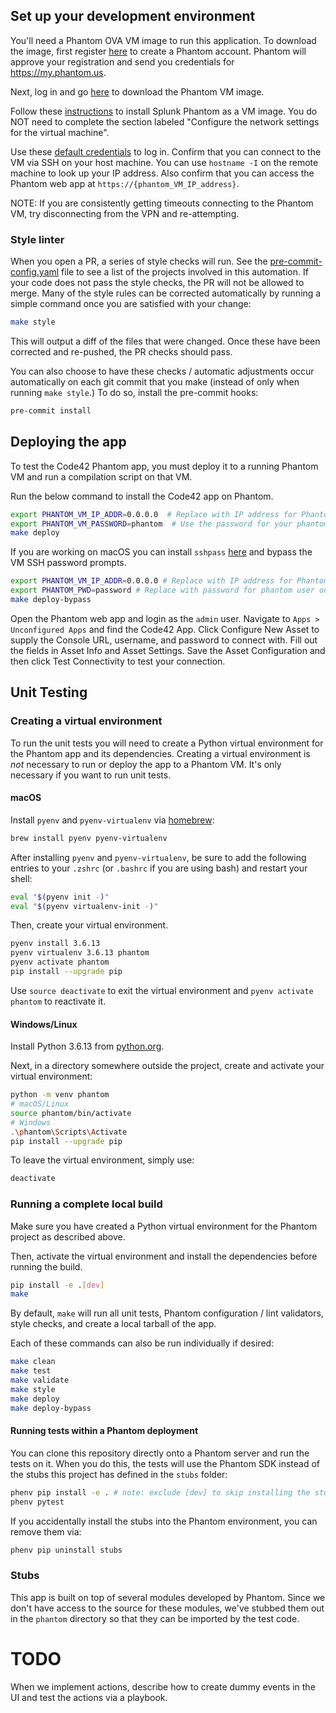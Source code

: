 ## Set up your development environment

You'll need a Phantom OVA VM image to run this application. To download the image, first register [here](https://my.phantom.us/signup/)
to create a Phantom account. Phantom will approve your registration and send you credentials for https://my.phantom.us.

Next, log in and go [here](https://my.phantom.us/downloads/) to download the Phantom VM image.

Follow these [instructions](https://docs.splunk.com/Documentation/Phantom/4.10.3/Install/InstallOVA) to install Splunk Phantom
as a VM image. You do NOT need to complete the section labeled "Configure the network settings for the virtual machine".

Use these [default credentials](https://docs.splunk.com/Documentation/Phantom/4.10.3/Install/Reference) to log in.
Confirm that you can connect to the VM via SSH on your host machine. You can use `hostname -I` on the remote machine to look up your IP address.
Also confirm that you can access the Phantom web app at `https://{phantom_VM_IP_address}`.

NOTE: If you are consistently getting timeouts connecting to the Phantom VM, try disconnecting from the VPN and re-attempting.

### Style linter

When you open a PR, a series of style checks will run. See the [pre-commit-config.yaml](.pre-commit-config.yaml) file to see a list of the projects involved in this automation. If your code does not pass the style checks, the PR will not be allowed to merge. Many of the style rules can be corrected automatically by running a simple command once you are satisfied with your change:

```bash
make style
```

This will output a diff of the files that were changed. Once these have been corrected and re-pushed, the PR checks should pass.

You can also choose to have these checks / automatic adjustments occur automatically on each git commit that you make (instead of only when running `make style`.) To do so, install the pre-commit hooks:

```bash
pre-commit install
```

## Deploying the app

To test the Code42 Phantom app, you must deploy it to a running Phantom VM and run a compilation script on that VM.

Run the below command to install the Code42 app on Phantom.

```bash
export PHANTOM_VM_IP_ADDR=0.0.0.0  # Replace with IP address for Phantom VM
export PHANTOM_VM_PASSWORD=phantom  # Use the password for your phantom admin user.
make deploy
```

If you are working on macOS you can install `sshpass` [here](https://stackoverflow.com/questions/32255660/how-to-install-sshpass-on-mac/62623099#62623099)
and bypass the VM SSH password prompts.

```bash
export PHANTOM_VM_IP_ADDR=0.0.0.0 # Replace with IP address for Phantom VM
export PHANTOM_PWD=password # Replace with password for phantom user on Phantom VM
make deploy-bypass
```

Open the Phantom web app and login as the `admin` user. Navigate to `Apps > Unconfigured Apps` and find the Code42 App.
Click Configure New Asset to supply the Console URL, username, and password to connect with. Fill out the fields in Asset Info
and Asset Settings. Save the Asset Configuration and then click Test Connectivity to test your connection.

## Unit Testing

### Creating a virtual environment

To run the unit tests you will need to create a Python virtual environment for the Phantom app and its dependencies.
Creating a virtual environment is *not* necessary to run or deploy the app to a Phantom VM. It's only necessary if you want to run unit tests.

#### macOS

Install `pyenv` and `pyenv-virtualenv` via [homebrew](https://brew.sh/):

```bash
brew install pyenv pyenv-virtualenv
```

After installing `pyenv` and `pyenv-virtualenv`, be sure to add the following entries to your `.zshrc` (or `.bashrc` if you are using bash) and restart your shell:

```bash
eval "$(pyenv init -)"
eval "$(pyenv virtualenv-init -)"
```

Then, create your virtual environment.

```bash
pyenv install 3.6.13
pyenv virtualenv 3.6.13 phantom
pyenv activate phantom
pip install --upgrade pip
```

Use `source deactivate` to exit the virtual environment and `pyenv activate phantom` to reactivate it.

#### Windows/Linux

Install Python 3.6.13 from [python.org](https://python.org).

Next, in a directory somewhere outside the project, create and activate your virtual environment:

```bash
python -m venv phantom
# macOS/Linux
source phantom/bin/activate
# Windows
.\phantom\Scripts\Activate
pip install --upgrade pip
```

To leave the virtual environment, simply use:
```bash
deactivate
```

### Running a complete local build

Make sure you have created a Python virtual environment for the Phantom project as described above.

Then, activate the virtual environment and install the dependencies before running the build.

```bash
pip install -e .[dev]
make
```

By default, `make` will run all unit tests, Phantom configuration / lint validators, style checks, and create a local tarball of the app.

Each of these commands can also be run individually if desired:

```bash
make clean
make test
make validate
make style
make deploy
make deploy-bypass
```

#### Running tests within a Phantom deployment

You can clone this repository directly onto a Phantom server and run the tests on it. When you do this, the tests will use the Phantom SDK instead of the stubs this project has defined in the `stubs` folder:

```bash
phenv pip install -e . # note: exclude [dev] to skip installing the stubs
phenv pytest
```

If you accidentally install the stubs into the Phantom environment, you can remove them via:

```bash
phenv pip uninstall stubs
```

### Stubs

This app is built on top of several modules developed by Phantom. Since we don't have access to the source for these modules,
we've stubbed them out in the `phantom` directory so that they can be imported by the test code.

# TODO

When we implement actions, describe how to create dummy events in the UI and test the actions via a playbook.
